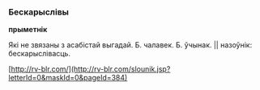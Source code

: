 ### Бескарыслівы
**прыметнік**

Які не звязаны з асабістай выгадай. Б. чалавек. Б. ўчынак. || назоўнік: бескарыслівасць.

<a rel="author">[http://rv-blr.com/](http://rv-blr.com/slounik.jsp?letterId=0&maskId=0&pageId=384)</a>
